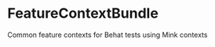 FeatureContextBundle
====================

Common feature contexts for Behat tests using Mink contexts

